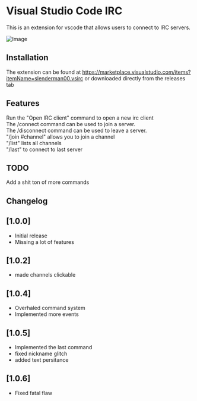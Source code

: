 # Visual Studio Code IRC
This is an extension for vscode that allows users to connect to IRC servers.

![Image](https://i.imgur.com/RBOMA7Q.png)

## Installation
The extension can be found at https://marketplace.visualstudio.com/items?itemName=slenderman00.vsirc
or downloaded directly from the releases tab

## Features

Run the "Open IRC client" command to open a new irc client <br />
The /connect command can be used to join a server.<br />
The /disconnect command can be used to leave a server.<br /> 
"/join #channel" allows you to join a channel<br />
"/list" lists all channels<br />
"/last" to connect to last server<br />

## TODO
Add a shit ton of more commands

## Changelog

## [1.0.0]

- Initial release
- Missing a lot of features

## [1.0.2]

- made channels clickable

## [1.0.4]

- Overhaled command system
- Implemented more events

## [1.0.5]

- Implemented the last command
- fixed nickname glitch
- added text persitance

## [1.0.6]

- Fixed fatal flaw
